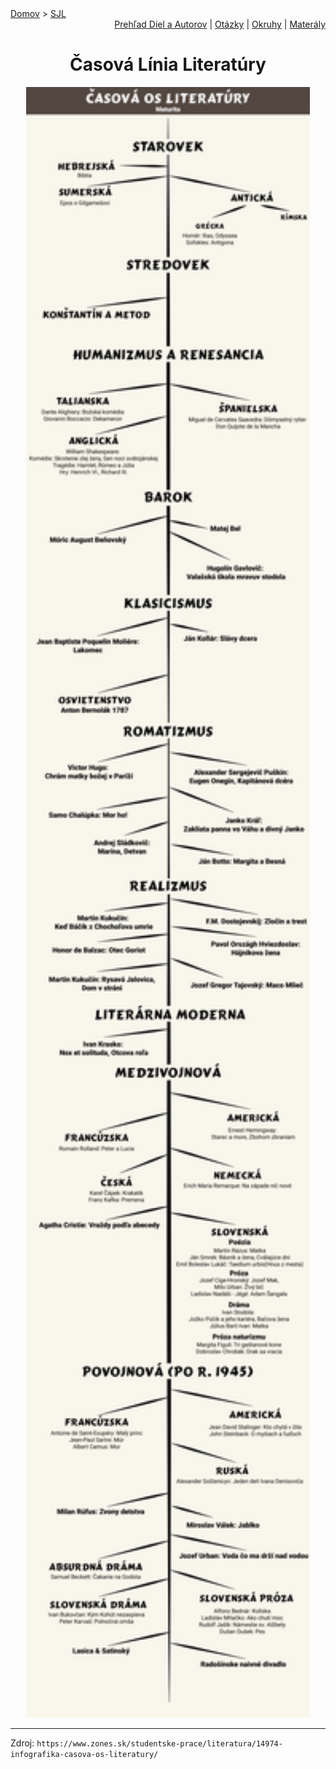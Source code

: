 <div align="center">
    <div align="left">
        <a href="/README.md">Domov</a>
        >
        <a href="./SLOVENCINA.md">SJL</a>
    </div>
    <div align="right">
        <a href="./povinne-diela.md">Prehľad Diel a Autorov</a>
        |
        <a href="./ustne-otazky.md">Otázky</a>
        |
        <a href="./ustne-okruhy.org.md">Okruhy</a>
        |
        <a href="https://drive.google.com/drive/u/1/folders/1hWhZNvgWC-8cb7jK5zRorX9WfCzyq_WF">Materály</a>
    </div>

# Časová Línia Literatúry
</div>
<div align="center">
    <img src="./Prilohy/literatura_casova_os.png" 
    width="90%">
</div>

---
Zdroj: ```https://www.zones.sk/studentske-prace/literatura/14974-infografika-casova-os-literatury/```